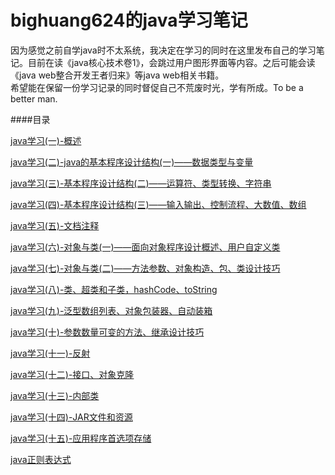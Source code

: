 # bighuang624的java学习笔记

因为感觉之前自学java时不太系统，我决定在学习的同时在这里发布自己的学习笔记。目前在读《java核心技术卷1》，会跳过用户图形界面等内容。之后可能会读《java web整合开发王者归来》等java web相关书籍。        
希望能在保留一份学习记录的同时督促自己不荒废时光，学有所成。To be a better man.

####目录

[java学习(一)-概述](https://github.com/bighuang624/JAVALearningNotes/blob/master/java%E5%AD%A6%E4%B9%A0%EF%BC%88%E4%B8%80%EF%BC%89-%E6%A6%82%E8%BF%B0.md)

[java学习(二)-java的基本程序设计结构(一)——数据类型与变量](https://github.com/bighuang624/JAVALearningNotes/blob/master/java%E5%AD%A6%E4%B9%A0%EF%BC%88%E4%BA%8C%EF%BC%89-java%E7%9A%84%E5%9F%BA%E6%9C%AC%E7%A8%8B%E5%BA%8F%E8%AE%BE%E8%AE%A1%E7%BB%93%E6%9E%84%EF%BC%88%E4%B8%80%EF%BC%89.md)

[java学习(三)-基本程序设计结构(二)——运算符、类型转换、字符串](https://github.com/bighuang624/JAVALearningNotes/blob/master/java%E5%AD%A6%E4%B9%A0%EF%BC%88%E4%B8%89%EF%BC%89-%E5%9F%BA%E6%9C%AC%E7%A8%8B%E5%BA%8F%E8%AE%BE%E8%AE%A1%E7%BB%93%E6%9E%84%EF%BC%88%E4%BA%8C%EF%BC%89%E2%80%94%E2%80%94%E8%BF%90%E7%AE%97%E7%AC%A6%E3%80%81%E7%B1%BB%E5%9E%8B%E8%BD%AC%E6%8D%A2%E3%80%81%E5%AD%97%E7%AC%A6%E4%B8%B2.md)

[java学习(四)-基本程序设计结构(三)——输入输出、控制流程、大数值、数组](https://github.com/bighuang624/JAVALearningNotes/blob/master/java%E5%AD%A6%E4%B9%A0%EF%BC%88%E5%9B%9B%EF%BC%89-%E5%9F%BA%E6%9C%AC%E7%A8%8B%E5%BA%8F%E8%AE%BE%E8%AE%A1%E7%BB%93%E6%9E%84%EF%BC%88%E4%B8%89%EF%BC%89%E2%80%94%E2%80%94%E8%BE%93%E5%85%A5%E8%BE%93%E5%87%BA%E3%80%81%E6%8E%A7%E5%88%B6%E6%B5%81%E7%A8%8B%E3%80%81%E5%A4%A7%E6%95%B0%E5%80%BC%E3%80%81%E6%95%B0%E7%BB%84.md)

[java学习(五)-文档注释](https://github.com/bighuang624/JAVALearningNotes/blob/master/java%E5%AD%A6%E4%B9%A0%EF%BC%88%E4%BA%94%EF%BC%89-%E6%96%87%E6%A1%A3%E6%B3%A8%E9%87%8A.md)

[java学习(六)-对象与类(一)——面向对象程序设计概述、用户自定义类](https://github.com/bighuang624/JAVALearningNotes/blob/master/java%E5%AD%A6%E4%B9%A0(%E5%85%AD)-%E5%AF%B9%E8%B1%A1%E4%B8%8E%E7%B1%BB(%E4%B8%80)%E2%80%94%E2%80%94%E9%9D%A2%E5%90%91%E5%AF%B9%E8%B1%A1%E7%A8%8B%E5%BA%8F%E8%AE%BE%E8%AE%A1%E6%A6%82%E8%BF%B0%E3%80%81%E7%94%A8%E6%88%B7%E8%87%AA%E5%AE%9A%E4%B9%89%E7%B1%BB.md)

[java学习(七)-对象与类(二)——方法参数、对象构造、包、类设计技巧](https://github.com/bighuang624/JAVALearningNotes/blob/master/java%E5%AD%A6%E4%B9%A0(%E4%B8%83)-%E5%AF%B9%E8%B1%A1%E4%B8%8E%E7%B1%BB(%E4%BA%8C)%E2%80%94%E2%80%94%E6%96%B9%E6%B3%95%E5%8F%82%E6%95%B0%E3%80%81%E5%AF%B9%E8%B1%A1%E6%9E%84%E9%80%A0%E3%80%81%E5%8C%85%E3%80%81%E7%B1%BB%E8%AE%BE%E8%AE%A1%E6%8A%80%E5%B7%A7.md)

[java学习(八)-类、超类和子类，hashCode、toString](https://github.com/bighuang624/JAVALearningNotes/blob/master/java%E5%AD%A6%E4%B9%A0(%E5%85%AB)-%E7%B1%BB%E3%80%81%E8%B6%85%E7%B1%BB%E5%92%8C%E5%AD%90%E7%B1%BB%EF%BC%8ChashCode%E3%80%81toString.md)

[java学习(九)-泛型数组列表、对象包装器、自动装箱](https://github.com/bighuang624/JAVALearningNotes/blob/master/java%E5%AD%A6%E4%B9%A0(%E4%B9%9D)-%E6%B3%9B%E5%9E%8B%E6%95%B0%E7%BB%84%E5%88%97%E8%A1%A8%E3%80%81%E5%AF%B9%E8%B1%A1%E5%8C%85%E8%A3%85%E5%99%A8%E3%80%81%E8%87%AA%E5%8A%A8%E8%A3%85%E7%AE%B1.md)

[java学习(十)-参数数量可变的方法、继承设计技巧](https://github.com/bighuang624/JAVALearningNotes/blob/master/java%E5%AD%A6%E4%B9%A0(%E5%8D%81)-%E5%8F%82%E6%95%B0%E6%95%B0%E9%87%8F%E5%8F%AF%E5%8F%98%E7%9A%84%E6%96%B9%E6%B3%95%E3%80%81%E7%BB%A7%E6%89%BF%E8%AE%BE%E8%AE%A1%E6%8A%80%E5%B7%A7.md)

[java学习(十一)-反射](https://github.com/bighuang624/JAVALearningNotes/blob/master/java%E5%AD%A6%E4%B9%A0(%E5%8D%81%E4%B8%80)-%E5%8F%8D%E5%B0%84.md)

[java学习(十二)-接口、对象克隆](https://github.com/bighuang624/JAVALearningNotes/blob/master/java%E5%AD%A6%E4%B9%A0(%E5%8D%81%E4%BA%8C)-%E6%8E%A5%E5%8F%A3%E3%80%81%E5%AF%B9%E8%B1%A1%E5%85%8B%E9%9A%86.md)

[java学习(十三)-内部类](https://github.com/bighuang624/JAVALearningNotes/blob/master/java%E5%AD%A6%E4%B9%A0(%E5%8D%81%E4%B8%89)-%E5%86%85%E9%83%A8%E7%B1%BB.md)

[java学习(十四)-JAR文件和资源](https://github.com/bighuang624/JAVALearningNotes/blob/master/java%E5%AD%A6%E4%B9%A0(%E5%8D%81%E5%9B%9B)-JAR%E6%96%87%E4%BB%B6%E5%92%8C%E8%B5%84%E6%BA%90.md)

[java学习(十五)-应用程序首选项存储](https://github.com/bighuang624/JAVALearningNotes/blob/master/java%E5%AD%A6%E4%B9%A0(%E5%8D%81%E4%BA%94)-%E5%BA%94%E7%94%A8%E7%A8%8B%E5%BA%8F%E9%A6%96%E9%80%89%E9%A1%B9%E5%AD%98%E5%82%A8.md)


[java正则表达式](https://github.com/bighuang624/JAVALearningNotes/blob/master/java%E7%9A%84%E6%AD%A3%E5%88%99%E8%A1%A8%E8%BE%BE%E5%BC%8F.md)
